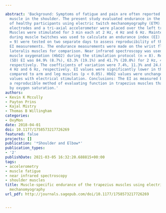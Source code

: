 ---
abstract: 'Background: Symptoms of fatigue and pain are often reported for the trapezius
  muscle in the shoulder. The present study evaluated endurance in the trapezius muscles
  of healthy participants using electric twitch mechanomyography (ETM). Methods: Surface
  electrodes and a tri-axial accelerometer were placed over the left trapezius muscle.
  Muscles were stimulated for 3 min each at 2 Hz, 4 Hz and 6 Hz. Maintenance of acceleration
  during muscle twitches was used to calculate an endurance index (EI). Subjects (n
  = 9) were tested on two separate days to assess reproducibility of the trapezius
  EI measurements. The endurance measurements were made on the wrist flexor and vastus
  lateralis muscles for comparison. Near infrared spectroscopy was used to measure
  muscle oxygenation (HbO2) during the stimulation protocol (n = 8). Results: Mean
  (SD) EI was 84.9% (8.7%), 63.3% (19.1%) and 41.7% (20.0%) for 2 Hz, 4 Hz and 6 Hz,
  respectively. The coefficients of variation were 7.4%, 11.3% and 24.0% for 2 Hz,
  4 Hz and 6 Hz, respectively. EI values were significantly lower in the trapezius
  compared to arm and leg muscles (p < 0.05). HbO2 values were unchanged from resting
  values with electrical stimulation. Conclusions: The EI as measured by ETM may provide
  a reproducible method of evaluating function in trapezius muscles that is not influenced
  by oxygen saturation.'
authors:
- Kevin K Mccully
- Payton Prins
- Kajal Mistry
- Thomas B Willingham
categories:
- OxyMon
date: 2018-04-01
doi: 10.1177/1758573217726269
featured: false
projects: []
publication: '*Shoulder and Elbow*'
publication_types:
- '2'
publishDate: 2021-03-05 16:32:20.688815+00:00
tags:
- accelerometry
- muscle fatigue
- near infrared spectroscopy
- shoulder muscles
title: Muscle-specific endurance of the trapezius muscles using electrical twitch
  mechanomyography
url_pdf: http://journals.sagepub.com/doi/10.1177/1758573217726269

---
